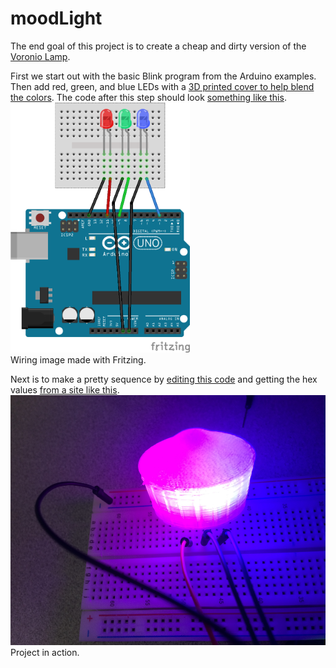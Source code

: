 # moodLight
The end goal of this project is to create a cheap and dirty version of the [Voronio Lamp](https://create.arduino.cc/projecthub/gov/voronoi101-light-your-lamp-a22a9e?use_route=project).

First we start out with the basic Blink program from the Arduino examples.  Then add red, green, and blue LEDs with a [3D printed cover to help blend the colors](https://www.thingiverse.com/thing:3473640). 
The code after this step should look [something like this](https://github.com/SCCMakers/moodLight/blob/master/rgb_leds.ino).
<img src=https://github.com/SCCMakers/moodLight/blob/master/blink_rgb.png height=400>    
Wiring image made with Fritzing. 

Next is to make a pretty sequence by [editing this code](https://github.com/SCCMakers/moodLight/blob/master/rainbowblink.ino) and getting the hex values [from a site like this](https://www.color-hex.com/color-palettes/). 
<img src=https://github.com/SCCMakers/moodLight/blob/master/rgb_image_rot.JPG height=400>   
Project in action. 


